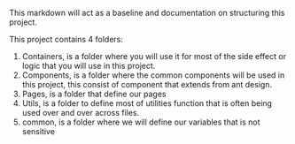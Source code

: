 This markdown will act as a baseline and documentation on structuring this project.

This project contains 4 folders:

1. Containers, is a folder where you will use it for most of the side effect or logic that you will use in this project.
2. Components, is a folder where the common components will be used in this project, this consist of component that extends from ant design.
3. Pages, is a folder that define our pages
4. Utils, is a folder to define most of utilities function that is often being used over and over across files.
5. common, is a folder where we will define our variables that is not sensitive